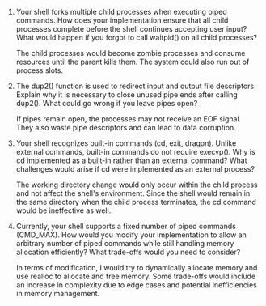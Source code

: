 1. Your shell forks multiple child processes when executing piped commands. How does your implementation ensure that all child processes complete before the shell continues accepting user input? What would happen if you forgot to call waitpid() on all child processes?

    The child processes would become zombie processes and consume resources until the parent kills them. The system could also run out of process slots.


2. The dup2() function is used to redirect input and output file descriptors. Explain why it is necessary to close unused pipe ends after calling dup2(). What could go wrong if you leave pipes open?

    If pipes remain open, the processes may not receive an EOF signal. They also waste pipe descriptors and can lead to data corruption.


3. Your shell recognizes built-in commands (cd, exit, dragon). Unlike external commands, built-in commands do not require execvp(). Why is cd implemented as a built-in rather than an external command? What challenges would arise if cd were implemented as an external process?

    The working directory change would only occur within the child process and not affect the shell's environment. Since the shell would remain in the same directory when the child process terminates, the cd command would be ineffective as well.


4. Currently, your shell supports a fixed number of piped commands (CMD_MAX). How would you modify your implementation to allow an arbitrary number of piped commands while still handling memory allocation efficiently? What trade-offs would you need to consider?

    In terms of modification, I would try to dynamically allocate memory and use realloc to allocate and free memory. Some trade-offs would include an increase in complexity due to edge cases and potential inefficiencies in memory management.

